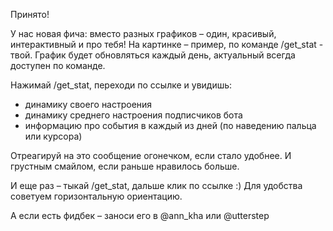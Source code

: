 Принято!

У нас новая фича: вместо разных графиков – один, красивый, интерактивный и про тебя! На картинке – пример, по команде /get_stat - твой.
График будет обновляться каждый день, актуальный всегда доступен по команде.

Нажимай /get_stat, переходи по ссылке и увидишь:
- динамику своего настроения
- динамику среднего настроения подписчиков бота
- информацию про события в каждый из дней (по наведению пальца или курсора)

Отреагируй на это сообщение огонечком, если стало удобнее. И грустным смайлом, если раньше нравилось больше.

И еще раз – тыкай /get_stat, дальше клик по ссылке :) Для удобства советуем горизонтальную ориентацию.

А если есть фидбек – заноси его в @ann_kha или @utterstep